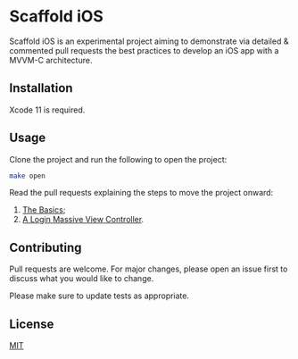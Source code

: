 # Scaffold iOS

Scaffold iOS is an experimental project aiming to demonstrate via detailed & commented pull requests the best practices to develop an iOS app with a MVVM-C architecture.

## Installation

Xcode 11 is required.

## Usage

Clone the project and run the following to open the project:

```bash
make open
```

Read the pull requests explaining the steps to move the project onward:

1. [The Basics](https://github.com/dirtyhenry/scaffold-ios/pull/1);
1. [A Login Massive View Controller](https://github.com/dirtyhenry/scaffold-ios/pull/2).

## Contributing

Pull requests are welcome. For major changes, please open an issue first to discuss what you would like to change.

Please make sure to update tests as appropriate.

## License

[MIT](https://choosealicense.com/licenses/mit/)
